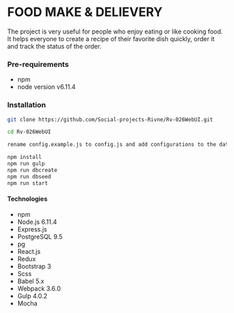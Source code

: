 # FOOD MAKE & DELIEVERY
The project is very useful for people who enjoy eating or like cooking food. It helps everyone to create a recipe of their favorite dish quickly, order it and track the status of the order.


### Pre-requirements
- npm
- node version v6.11.4


### Installation
```sh
git clone https://github.com/Social-projects-Rivne/Rv-026WebUI.git

cd Rv-026WebUI

rename config.example.js to config.js and add configurations to the database

npm install
npm run gulp
npm run dbcreate
npm run dbseed
npm run start

```
#### Technologies

* npm
* Node.js 6.11.4
* Express.js 
* PostgreSQL 9.5
* pg
* React.js
* Redux
* Bootstrap 3
* Scss
* Babel 5.x
* Webpack 3.6.0
* Gulp 4.0.2
* Mocha
